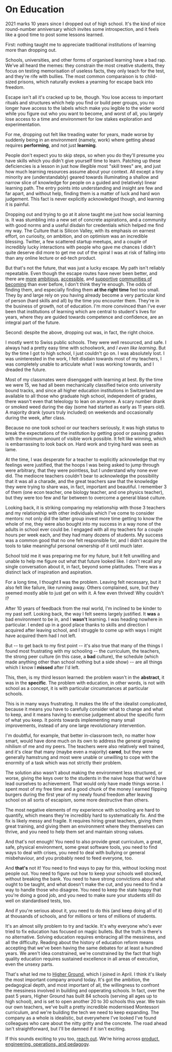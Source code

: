 # On Education
2021 marks 10 years since I dropped out of high school. It's the kind of nice round-number anniversary which invites some introspection, and it feels like a good time to post some lessons learned.

First: nothing taught me to appreciate traditional institutions of learning more than dropping out.

Schools, universities, and other forms of organised learning have a bad rap. We’ve all heard the memes: they constrain the most creative students, they focus on testing memorisation of useless facts, they only teach for the test, and they're rife with bullies. The most common comparaison is to child-sized prisons, which naturally evokes a yearning for escape back into freedom. 

Escape isn't all it's cracked up to be, though. You lose access to important rituals and structures which help you find or build peer groups, you no longer have access to the labels which make you legible to the wider world while you figure out who you want to become, and worst of all, you largely lose access to a time and environment for low stakes exploration and experimentation.

For me, dropping out felt like treading water for years, made worse by suddenly being in an environment (namely, work) where getting ahead requires **performing**, and not just **learning**.

People don't expect you to skip steps, so when you do they'll presume you have skills which you didn't give yourself time to learn. Patching up these deficiencies is a lesson in just how illegible most "skill trees" are, and just how much learning resources assume about your context. All except a tiny minority are (understandably) geared towards illuminating a shallow and narrow slice of knowledge for people on a guided and (relatively) linear learning path. The entry points into understanding and insight are few and far apart, and without help, finding them is a matter of luck and hard won judgement. This fact is never explicitly acknowledged though, and learning it is painful.

Dropping out and trying to go at it alone taught me just how social learning is. It was stumbling into a new set of concrete aspirations, and a community with good norms and a useful disdain for credentials which helped me find my way. The Culture that is Silicon Valley, with its emphasis on earnest effort, on curiosity, on ambition, and on optimism was an incredible blessing. Twitter, a few scattered startup meetups, and a couple of incredibly lucky interactions with people who gave me chances I didn't quite deserve did more to get me out of the spiral I was at risk of falling into than any online lecture or ed-tech product.

But that's not the future, that was just a lucky escape. My path isn't reliably repeatable. Even though the escape routes have never been better, and there are [more](https://www.joinef.com/) [ambitious](https://www.beondeck.com/), [accessible](https://replit.com/site/community), and [supportive](https://interintellect.com/) [communities of becoming](https://joininteract.com/fellowship/) than ever before, I don't think they're enough. The odds of finding them, and especially finding them **at the right time** feel too small. They by and large rely on you having already become a very particular kind of person (hard skills and all) by the time you encounter them. They're in the business of growth, not of education. I'm more convinced than I've ever been that institutions of learning which are central to student's lives for years, where they are guided towards competence and confidence, are an integral part of the future.

Second: despite the above, dropping out was, in fact, the right choice. 

I mostly went to Swiss public schools. They were well resourced, and safe. I always had a pretty easy time with schoolwork, and _I even like learning_. But by the time I got to high school, I just couldn't go on. I was absolutely lost. I was uninterested in the work, I felt disdain towards most of my teachers, I was completely unable to articulate what I was working towards, and I dreaded the future.

Most of my classmates were disengaged with learning at best. By the time we were 15, we had all been mechanically classified twice onto university bound tracks, and since all higher education institutions in Switzerland are available to all those who graduate high school, independent of grades, there wasn't even that teleology to lean on anymore. A scary number drank or smoked weed during the day (some had started as early as 11 years old). A majority drank (yours truly included) on weekends and occasionally during the week, after class.

Because no one took school or our teachers seriously, it was high status to break the expectations of the institution by getting good or passing grades with the minimum amount of visible work possible. It felt like winning, which is embarrassing to look back on. Hard work and trying hard was seen as lame. 

At the time, I was desperate for a teacher to explicitly acknowledge that my feelings were justified, that the hoops I was being asked to jump through were arbitrary, that they were pointless, but I understand why none ever did. The mediocre teachers couldn't bear to acknowledge the possibility that it was all a charade, and the great teachers saw that the knowledge they were trying to share was, in fact, important and beautiful. I remember 3 of them (one econ teacher, one biology teacher, and one physics teacher), but they were too few and far between to overcome a general blasé culture.

Looking back, it is striking comparing my relationship with those 3 teachers and my relationship with other individuals which I've come to consider mentors: not only did the latter group invest more time getting to know the whole of me, they were also bought into my success in a way none of the adults in school ever could be. I engaged with all my teachers for a couple hours per week each, and they had many dozens of students. My success was a common good that no one felt responsible for, and I didn't acquire the tools to take meaningful personal ownership of it until much later.

School told me it was preparing me for my future, but it felt unwilling and unable to help me figure out what that future looked like. I don't recall any single conversation about it, in fact, beyond some platitudes. There was a distinct lack of inspiration and aspiration.

For a long time, I thought **I** was the problem. Leaving felt necessary, but it also felt like failure, like running away. Others complained, sure, but they seemed mostly able to just get on with it. A few even thrived! Why couldn't I?

After 10 years of feedback from the real world, I'm inclined to be kinder to my past self. Looking back, the way I felt seems largely justified. It **was** a bad environment to be in, and I **wasn't** learning. I was heading nowhere in particular. I ended up in a good place thanks to skills and direction I acquired after leaving school, and I struggle to come up with ways I might have acquired them had I not left.

But -- to get back to my first point -- it's also true that many of the things I found most frustrating with my schooling -- the curriculum, the teachers, the strong peer culture (in this case, a **bad** culture), the schedule (which made anything other than school nothing but a side show) -- are all things which I know I **missed** after I'd left. 

This, then, is my third lesson learned: the problem wasn't in the **abstract**, it was in the **specific**. The problem with education, in other words, is not with school as a concept, it is with particular circumstances at particular schools.

This is in many ways frustrating. It makes the life of the idealist complicated, because it means you have to carefully consider what to change and what to keep, and it means having to exercise judgement about the specific form of what you keep. It points towards implementing many small improvements, instead of any one large revolutionary intervention.

I'm doubtful, for example, that better in-classroom tech, no matter how smart, would have done much on its own to address the general growing nihilism of me and my peers. The teachers were also relatively well trained, and it's clear that many (maybe even a majority) **cared**, but they were generally hamstrung and most were unable or unwilling to cope with the enormity of a task which was not strictly their problem.

The solution also wasn't about making the environment less structured, or worse, giving the keys over to the students in the naive hope that we'd have lead ourselves to achievement. That would only have made things worse. I spent most of my free time and a good chunk of the money I earned flipping burgers during the first year of my newly found freedom after leaving school on all sorts of escapism, some more destructive than others.

The most negative elements of my experience with schooling are hard to quantify, which means they're incredibly hard to systematically fix. And the fix is likely messy and fragile. It requires hiring great teachers, giving them great training, and giving them an environment where they themselves can thrive, and you need to help them set and maintain strong values.

And that's not enough! You need to also provide great curriculum, a great, safe, physical environment, some great software tools, you need to find ways to deal with crises, you need to deal with bullying or general misbehaviour, and you probably need to feed everyone, too.

And **that's** not it! You need to find ways to pay for this, without locking most people out. You need to figure out how to keep your schools well stocked, without breaking the bank. You need to have strong convictions about what ought to be taught, and what doesn't make the cut, and you need to find a way to handle those who disagree. You need to keep the state happy that you're doing a good job, and you need to make sure your students still do well on standardised tests, too.

And if you're serious about it, you need to do this (and keep doing all of it) at thousands of schools, and for millions or tens of millions of students.

It's an almost silly problem to try and tackle. It's why everyone who's ever tried to fix education has focused on magic bullets. But the truth is there's no alternative. Solving education requires embracing all the messiness, and all the difficulty. Reading about the history of education reform means accepting that we've been having the same debates for at least a hundred years. We aren't idea constrained, we're constrained by the fact that high quality education requires sustained excellence in all areas of execution, even the unsexy parts.

That's what led me to [Higher Ground](https://www.tohigherground.com/), which I joined in April. I think it's likely the most important company around today. It's got the ambition, the pedagogical depth, and most important of all, the willingness to confront the messiness involved in building and opperating schools. In fact, over the past 5 years, Higher Ground has built 84 schools (serving all ages up to high school), and is set to open another 20 to 30 schools this year. We train our own teachers, we've built a pretty incredible modernised Montessori curriculum, and we're building the tech we need to keep expanding. The company as a whole is idealistic, but everywhere I've looked I've found colleagues who care about the nitty gritty and the concrete. The road ahead isn't straightforward, but I'll be damned if it isn't exciting.

If this sounds exciting to you too, [reach out](mailto:aschenk@tohigherground.com). We're hiring across [product, engineering, operations, and pedagogy](https://www.tohigherground.com/careers).



